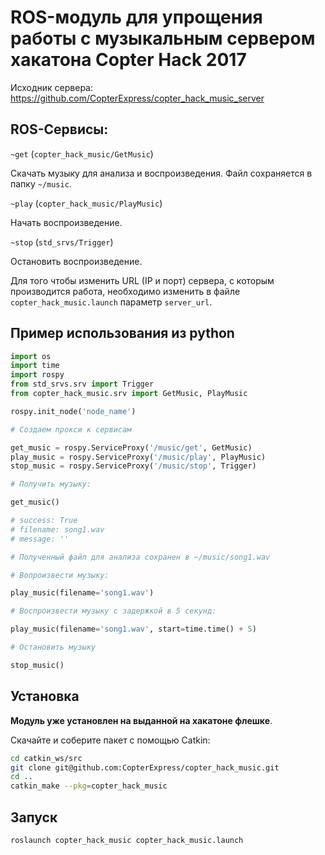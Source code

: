 ROS-модуль для упрощения работы с музыкальным сервером хакатона Copter Hack 2017
================================================================================

Исходник сервера: https://github.com/CopterExpress/copter_hack_music_server

ROS-Сервисы:
------------

`~get` (`copter_hack_music/GetMusic`)

Скачать музыку для анализа и воспроизведения. Файл сохраняется в папку `~/music`.

`~play` (`copter_hack_music/PlayMusic`)

Начать воспроизведение.

`~stop` (`std_srvs/Trigger`)

Остановить воспроизведение.

Для того чтобы изменить URL (IP и порт) сервера, с которым производится работа, необходимо изменить в файле ``copter_hack_music.launch`` параметр ``server_url``.

Пример использования из python
------------------------------

```python
import os
import time
import rospy
from std_srvs.srv import Trigger
from copter_hack_music.srv import GetMusic, PlayMusic

rospy.init_node('node_name')

# Создаем прокси к сервисам

get_music = rospy.ServiceProxy('/music/get', GetMusic)
play_music = rospy.ServiceProxy('/music/play', PlayMusic)
stop_music = rospy.ServiceProxy('/music/stop', Trigger)

# Получить музыку:

get_music()

# success: True
# filename: song1.wav
# message: ''

# Полученный файл для анализа сохранен в ~/music/song1.wav

# Вопроизвести музыку:

play_music(filename='song1.wav')

# Воспроизвести музыку с задержкой в 5 секунд:

play_music(filename='song1.wav', start=time.time() + 5)

# Остановить музыку

stop_music()
```

Установка
---------

**Модуль уже установлен на выданной на хакатоне флешке**.

Скачайте и соберите пакет с помощью Catkin:

```bash
cd catkin_ws/src
git clone git@github.com:CopterExpress/copter_hack_music.git
cd ..
catkin_make --pkg=copter_hack_music
```

Запуск
------

```bash
roslaunch copter_hack_music copter_hack_music.launch
```
